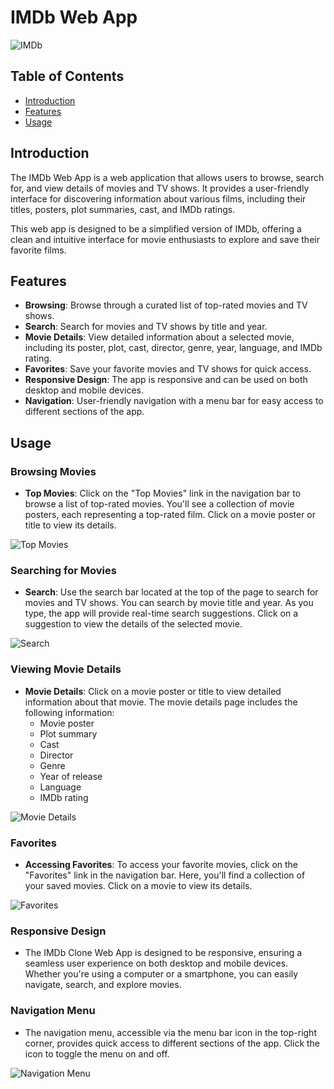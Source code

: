 # IMDb Web App

![IMDb]('https://github.com/bhav380/imdb/blob/main/readmeScreenShots/home.PNG?raw=true')

## Table of Contents

- [Introduction](#introduction)
- [Features](#features)
- [Usage](#usage)

## Introduction

The IMDb Web App is a web application that allows users to browse, search for, and view details of movies and TV shows. It provides a user-friendly interface for discovering information about various films, including their titles, posters, plot summaries, cast, and IMDb ratings.

This web app is designed to be a simplified version of IMDb, offering a clean and intuitive interface for movie enthusiasts to explore and save their favorite films.

## Features

- **Browsing**: Browse through a curated list of top-rated movies and TV shows.
- **Search**: Search for movies and TV shows by title and year.
- **Movie Details**: View detailed information about a selected movie, including its poster, plot, cast, director, genre, year, language, and IMDb rating.
- **Favorites**: Save your favorite movies and TV shows for quick access.
- **Responsive Design**: The app is responsive and can be used on both desktop and mobile devices.
- **Navigation**: User-friendly navigation with a menu bar for easy access to different sections of the app.



## Usage

### Browsing Movies

- **Top Movies**: Click on the "Top Movies" link in the navigation bar to browse a list of top-rated movies. You'll see a collection of movie posters, each representing a top-rated film. Click on a movie poster or title to view its details.

![Top Movies](screenshots/top-movies.png)

### Searching for Movies

- **Search**: Use the search bar located at the top of the page to search for movies and TV shows. You can search by movie title and year. As you type, the app will provide real-time search suggestions. Click on a suggestion to view the details of the selected movie.

![Search](screenshots/search.png)

### Viewing Movie Details

- **Movie Details**: Click on a movie poster or title to view detailed information about that movie. The movie details page includes the following information:
  - Movie poster
  - Plot summary
  - Cast
  - Director
  - Genre
  - Year of release
  - Language
  - IMDb rating

![Movie Details](screenshots/movie-details.png)

### Favorites


- **Accessing Favorites**: To access your favorite movies, click on the "Favorites" link in the navigation bar. Here, you'll find a collection of your saved movies. Click on a movie to view its details.

![Favorites](screenshots/favorites.png)

### Responsive Design

- The IMDb Clone Web App is designed to be responsive, ensuring a seamless user experience on both desktop and mobile devices. Whether you're using a computer or a smartphone, you can easily navigate, search, and explore movies.

### Navigation Menu

- The navigation menu, accessible via the menu bar icon in the top-right corner, provides quick access to different sections of the app. Click the icon to toggle the menu on and off.

![Navigation Menu](screenshots/navigation-menu.png)

